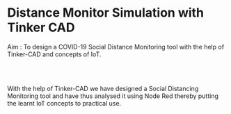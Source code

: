 # Distance Monitor Simulation with Tinker CAD


Aim : To design a COVID-19 Social Distance Monitoring tool with the help of Tinker-CAD and concepts of IoT.

<br><br>

With the help of Tinker-CAD we have designed a Social Distancing Monitoring tool and have thus analysed it using Node Red thereby putting the learnt IoT concepts to practical use.